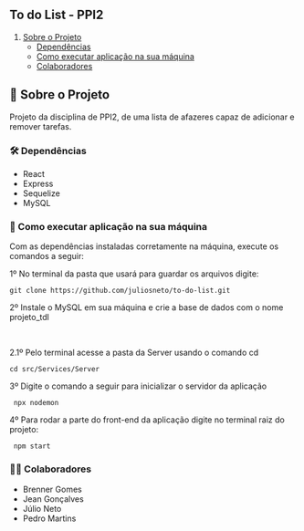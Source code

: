 ## To do List - PPI2

1. [Sobre o Projeto](#sobre-o-projeto)
    * [Dependências](#Dependências)
    * [Como executar aplicação na sua máquina](#Como_executar_aplicação_na_sua_máquina)
    * [Colaboradores](#Colaboradores)

## :rocket: Sobre o Projeto

Projeto da disciplina de PPI2, de uma lista de afazeres capaz de adicionar e remover tarefas.


### :hammer_and_wrench: Dependências 

- React
- Express
- Sequelize
- MySQL


### :wrench: Como executar aplicação na sua máquina 

Com as dependências instaladas corretamente na máquina, execute os comandos a seguir:

1º No terminal da pasta que usará para guardar os arquivos digite:

```
git clone https://github.com/juliosneto/to-do-list.git
```

2º Instale o MySQL em sua máquina e crie a base de dados com o nome projeto_tdl

<br>

2.1º Pelo terminal acesse a pasta da Server usando o comando cd

```
cd src/Services/Server
```
3º Digite o comando a seguir para inicializar o servidor da aplicação

```
 npx nodemon
```
4º Para rodar a parte do front-end da aplicação digite no terminal raiz do projeto:

```
 npm start
```

### :man_student:  Colaboradores

- Brenner Gomes
- Jean Gonçalves
- Júlio Neto
- Pedro Martins
